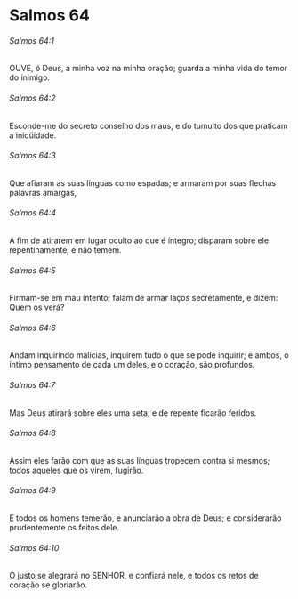 # Salmos 64

###### Salmos 64:1

OUVE, ó Deus, a minha voz na minha oração; guarda a minha vida do temor do inimigo.

###### Salmos 64:2

Esconde-me do secreto conselho dos maus, e do tumulto dos que praticam a iniqüidade.

###### Salmos 64:3

Que afiaram as suas línguas como espadas; e armaram por suas flechas palavras amargas,

###### Salmos 64:4

A fim de atirarem em lugar oculto ao que é íntegro; disparam sobre ele repentinamente, e não temem.

###### Salmos 64:5

Firmam-se em mau intento; falam de armar laços secretamente, e dizem: Quem os verá?

###### Salmos 64:6

Andam inquirindo malícias, inquirem tudo o que se pode inquirir; e ambos, o íntimo pensamento de cada um deles, e o coração, são profundos.

###### Salmos 64:7

Mas Deus atirará sobre eles uma seta, e de repente ficarão feridos.

###### Salmos 64:8

Assim eles farão com que as suas línguas tropecem contra si mesmos; todos aqueles que os virem, fugirão.

###### Salmos 64:9

E todos os homens temerão, e anunciarão a obra de Deus; e considerarão prudentemente os feitos dele.

###### Salmos 64:10

O justo se alegrará no SENHOR, e confiará nele, e todos os retos de coração se gloriarão.

